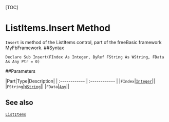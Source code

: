 [TOC]
# ListItems.Insert Method

`Insert` is method of the ListItems control, part of the freeBasic framework MyFbFramework.
##Syntax
```freeBasic
Declare Sub Insert(FIndex As Integer, ByRef FString As WString, FData As Any Ptr = 0)
```

##Parameters

|Part|Type|Description|
| :------------ | :------------ |
|`FIndex`|[`Integer`]("https://www.freebasic.net/wiki/KeyPgInteger")||
|`FString`|[`WString`]("https://www.freebasic.net/wiki/KeyPgWString")||
|`FData`|[`Any`]("https://www.freebasic.net/wiki/KeyPgAny")||
## See also
[`ListItems`](ListItems.md)
